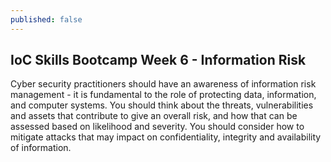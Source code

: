 ```yaml
---
published: false
---
```


## IoC Skills Bootcamp Week 6 - Information Risk

Cyber security practitioners should have an awareness of information risk management - it is fundamental to the role of protecting data, information, and computer systems. You should think about the threats, vulnerabilities and assets that contribute to give an overall risk, and how that can be assessed based on likelihood and severity. You should consider how to mitigate attacks that may impact on confidentiality, integrity and availability of information.
